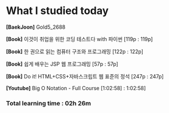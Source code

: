 <h1>What I studied today</h1>

<strong>[BaekJoon]</strong> Gold5_2688

<strong>[Book]</strong> 이것이 취업을 위한 코딩 테스트다 with 파이썬 [119p : 119p]

<strong>[Book]</strong> 한 권으로 읽는 컴퓨터 구조와 프로그래밍 [122p : 122p]

<strong>[Book]</strong> 쉽게 배우는 JSP 웹 프로그래밍 [57p : 57p]

<strong>[Book]</strong> Do it! HTML+CSS+자바스크립트 웹 표준의 정석 [247p : 247p]

<strong>[Youtube]</strong> Big O Notation - Full Course [1:02:58] : 1:02:58]

<h3>Total learning time : 02h 26m</h3>

